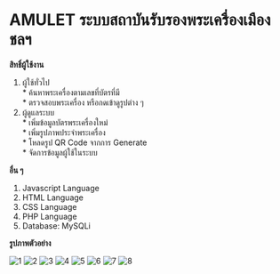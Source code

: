 # AMULET ระบบสถาบันรับรองพระเครื่องเมืองชลฯ

**สิทธิ์ผู้ใช้งาน**  
  1. ผู้ใช้ทั่วไป  
    * ค้นหาพระเครื่องตามเลขที่บัตรที่มี  
    * ตรวจสอบพระเครื่อง หรือกดเข้าดูรูปต่าง ๆ  
  2. ผู้ดูแลระบบ  
    * เพิ่มข้อมูลบัตรพระเครื่องใหม่  
    * เพิ่มรูปภาพประจำพระเครื่อง  
    * โหลดรูป QR Code จากการ Generate  
    * จัดการข้อมูลผู้ใช้ในระบบ 

**อื่น ๆ**
  1. Javascript Language
  2. HTML Language
  3. CSS Language
  4. PHP Language
  5. Database: MySQLi

**รูปภาพตัวอย่าง**

![1](https://github.com/ENOMBAN/MY_PROJECT/blob/main/TOTAL/AMULET/image/1.png)
![2](https://github.com/ENOMBAN/MY_PROJECT/blob/main/TOTAL/AMULET/image/2.png)
![3](https://github.com/ENOMBAN/MY_PROJECT/blob/main/TOTAL/AMULET/image/3.png)
![4](https://github.com/ENOMBAN/MY_PROJECT/blob/main/TOTAL/AMULET/image/4.png)
![5](https://github.com/ENOMBAN/MY_PROJECT/blob/main/TOTAL/AMULET/image/5.png)
![6](https://github.com/ENOMBAN/MY_PROJECT/blob/main/TOTAL/AMULET/image/6.png)
![7](https://github.com/ENOMBAN/MY_PROJECT/blob/main/TOTAL/AMULET/image/7.png)
![8](https://github.com/ENOMBAN/MY_PROJECT/blob/main/TOTAL/AMULET/image/8.png)

